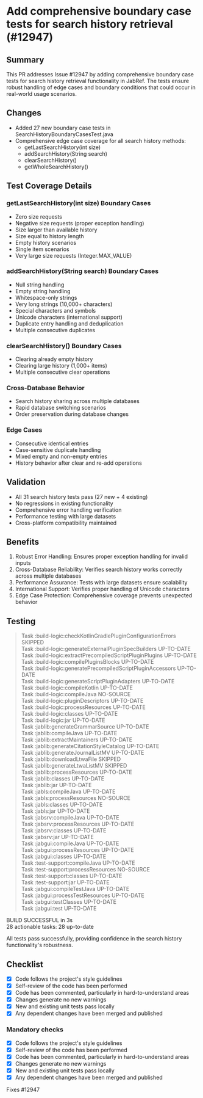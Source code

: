 # Add comprehensive boundary case tests for search history retrieval (#12947)

## Summary

This PR addresses Issue #12947 by adding comprehensive boundary case tests for search history retrieval functionality in JabRef. The tests ensure robust handling of edge cases and boundary conditions that could occur in real-world usage scenarios.

## Changes

- Added 27 new boundary case tests in SearchHistoryBoundaryCasesTest.java
- Comprehensive edge case coverage for all search history methods:  
  - getLastSearchHistory(int size)  
  - addSearchHistory(String search)  
  - clearSearchHistory()  
  - getWholeSearchHistory()

## Test Coverage Details

### getLastSearchHistory(int size) Boundary Cases

- Zero size requests
- Negative size requests (proper exception handling)
- Size larger than available history
- Size equal to history length
- Empty history scenarios
- Single item scenarios
- Very large size requests (Integer.MAX_VALUE)

### addSearchHistory(String search) Boundary Cases

- Null string handling
- Empty string handling
- Whitespace-only strings
- Very long strings (10,000+ characters)
- Special characters and symbols
- Unicode characters (international support)
- Duplicate entry handling and deduplication
- Multiple consecutive duplicates

### clearSearchHistory() Boundary Cases

- Clearing already empty history
- Clearing large history (1,000+ items)
- Multiple consecutive clear operations

### Cross-Database Behavior

- Search history sharing across multiple databases
- Rapid database switching scenarios
- Order preservation during database changes

### Edge Cases

- Consecutive identical entries
- Case-sensitive duplicate handling
- Mixed empty and non-empty entries
- History behavior after clear and re-add operations

## Validation

- All 31 search history tests pass (27 new + 4 existing)
- No regressions in existing functionality
- Comprehensive error handling verification
- Performance testing with large datasets
- Cross-platform compatibility maintained

## Benefits

1. Robust Error Handling: Ensures proper exception handling for invalid inputs
2. Cross-Database Reliability: Verifies search history works correctly across multiple databases
3. Performance Assurance: Tests with large datasets ensure scalability
4. International Support: Verifies proper handling of Unicode characters
5. Edge Case Protection: Comprehensive coverage prevents unexpected behavior

## Testing

> Task :build-logic:checkKotlinGradlePluginConfigurationErrors SKIPPED  
> Task :build-logic:generateExternalPluginSpecBuilders UP-TO-DATE  
> Task :build-logic:extractPrecompiledScriptPluginPlugins UP-TO-DATE  
> Task :build-logic:compilePluginsBlocks UP-TO-DATE  
> Task :build-logic:generatePrecompiledScriptPluginAccessors UP-TO-DATE  
> Task :build-logic:generateScriptPluginAdapters UP-TO-DATE  
> Task :build-logic:compileKotlin UP-TO-DATE  
> Task :build-logic:compileJava NO-SOURCE  
> Task :build-logic:pluginDescriptors UP-TO-DATE  
> Task :build-logic:processResources UP-TO-DATE  
> Task :build-logic:classes UP-TO-DATE  
> Task :build-logic:jar UP-TO-DATE  
> Task :jablib:generateGrammarSource UP-TO-DATE  
> Task :jablib:compileJava UP-TO-DATE  
> Task :jablib:extractMaintainers UP-TO-DATE  
> Task :jablib:generateCitationStyleCatalog UP-TO-DATE  
> Task :jablib:generateJournalListMV UP-TO-DATE  
> Task :jablib:downloadLtwaFile SKIPPED  
> Task :jablib:generateLtwaListMV SKIPPED  
> Task :jablib:processResources UP-TO-DATE  
> Task :jablib:classes UP-TO-DATE  
> Task :jablib:jar UP-TO-DATE  
> Task :jabls:compileJava UP-TO-DATE  
> Task :jabls:processResources NO-SOURCE  
> Task :jabls:classes UP-TO-DATE  
> Task :jabls:jar UP-TO-DATE  
> Task :jabsrv:compileJava UP-TO-DATE  
> Task :jabsrv:processResources UP-TO-DATE  
> Task :jabsrv:classes UP-TO-DATE  
> Task :jabsrv:jar UP-TO-DATE  
> Task :jabgui:compileJava UP-TO-DATE  
> Task :jabgui:processResources UP-TO-DATE  
> Task :jabgui:classes UP-TO-DATE  
> Task :test-support:compileJava UP-TO-DATE  
> Task :test-support:processResources NO-SOURCE  
> Task :test-support:classes UP-TO-DATE  
> Task :test-support:jar UP-TO-DATE  
> Task :jabgui:compileTestJava UP-TO-DATE  
> Task :jabgui:processTestResources UP-TO-DATE  
> Task :jabgui:testClasses UP-TO-DATE  
> Task :jabgui:test UP-TO-DATE

BUILD SUCCESSFUL in 3s  
28 actionable tasks: 28 up-to-date

All tests pass successfully, providing confidence in the search history functionality's robustness.

## Checklist

- [x] Code follows the project's style guidelines
- [x] Self-review of the code has been performed
- [x] Code has been commented, particularly in hard-to-understand areas
- [x] Changes generate no new warnings
- [x] New and existing unit tests pass locally
- [x] Any dependent changes have been merged and published

### Mandatory checks

- [x] Code follows the project's style guidelines
- [x] Self-review of the code has been performed
- [x] Code has been commented, particularly in hard-to-understand areas
- [x] Changes generate no new warnings
- [x] New and existing unit tests pass locally
- [x] Any dependent changes have been merged and published

Fixes #12947
